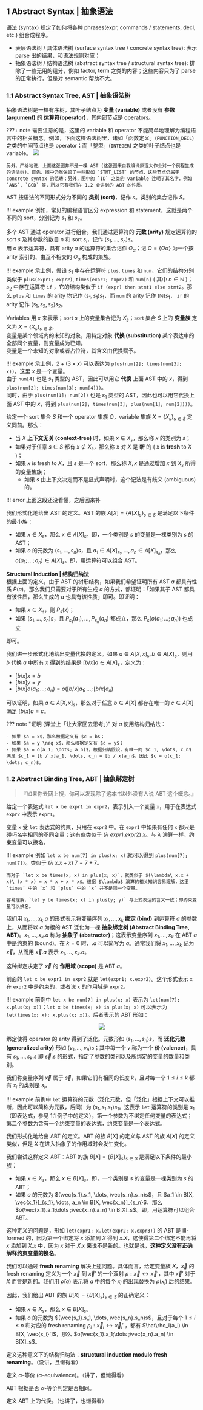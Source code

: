 ## 1 Abstract Syntax | 抽象语法

语法 (syntax) 规定了如何将各种 phrases(expr, commands / statements, decl, etc.) 组合成程序。

- 表层语法树 / 具体语法树 (surface syntax tree / concrete syntax tree): 表示 parse 出的结果，和语法规则对应；
- 抽象语法树 / 结构语法树 (abstract syntax tree / structural syntax tree): 排除了一些无用的组分，例如 factor, term 之类的内容；这些内容只为了 parse 的正常执行，但是对 semantic 帮助不大。

### 1.1 Abstract Syntax Tree, AST | 抽象语法树

抽象语法树是一棵有序树，其叶子结点为 **变量 (variable)** 或者没有 **参数 (argument)** 的 **运算符(operator)**，其内部节点是 operators。

???+ note
    需要注意的是，这里的 variable 和 operator 不能简单地理解为编程语言中的相关概念。例如，下面这棵语法树里，诸如「函数定义」(`FUNCTION_DECL`) 之类的中间节点也是 operator；而「整型」(`INTEGER`) 之类的叶子结点也是 variable。
    ![](2022-11-15-23-52-03.png)

    另外，严格地说，上面这张图并不是一棵 AST (这张图来自我编译原理大作业对一个例程生成的语法树)。首先，图中仍然保留了一些形如 `STMT_LIST` 的节点，这些节点仍属于 concrete syntax 的范畴；另外，图中的 `ID` 之类的 variable 注明了其名字，例如 `ANS`, `GCD` 等，所以它有我们在 1.2 会讲到的 ABT 的性质。

AST 按语法的不同形式分为不同的 **类别 (sort)**，记作 $s$。类别的集合记作 $S$。  

!!! example
    例如，常见的编程语言区分 expression 和 statement，这就是两个不同的 sort，分别记为 $s_1$ 和 $s_2$。

多个 AST 通过 operator 进行组合。我们通过运算符的 **元数 (arity)** 规定运算符的 sort $s$ 及其参数的数目 $n$ 和 sort $s_i$，记作 $(s_1, \dots, s_n)s$。  
用 $o$ 表示运算符，具有 arity $\alpha$ 的运算符的集合记作 $O_\alpha$；记 $O = \{O\alpha\}$ 为一个按 arity 索引的、由互不相交的 $O_\alpha$ 构成的集族。

!!! example
    承上例，假设 $s_1$ 中存在运算符 `plus`, `times` 和 `num`，它们的结构分别类似于 `plus(expr1; expr2)`, `times(expr1; expr2)` 和 `num[n]` ( 其中 $n\in \mathbb{N}$ )；$s_2$ 中存在运算符 `if` ，它的结构类似于 `if (expr) then stmt1 else stmt2`。那么 `plus` 和 `times` 的 arity 均记作 $(s_1, s_1)s_1$，而 `num` 的 arity 记作 $(\mathbb{N})s_1$， `if` 的 arity 记作 $(s_1, s_2, s_2)s_2$。

Variables 用 $x$ 来表示；sort $s$ 上的变量集合记为 $X_s$；sort 集合 $S$ 上的 **变量族** 定义为 $X = \{X_s\}_{s \in S}$。  
变量是某个领域内的未知的对象，用特定对象 **代换 (substitution)** 某个表达中的全部同个变量，则变量成为已知。  
变量是一个未知的对象或者占位符，其含义由代换赋予。

!!! example
    承上例，$2 + (3 \times x)$ 可以表达为 `plus(num[2]; times(num[3]; x))`。这里 $x$ 是一个变量。  
    由于 `num[4]` 也是 $s_1$ 类型的 AST，因此可以用它 **代换** 上面 AST 中的 $x$，得到  `plus(num[2]; times(num[3]; num[4]))`。  
    同时，由于 `plus(num[1]; num[2])` 也是 $s_1$ 类型的 AST，因此也可以用它代换上面 AST 中的 $x$，得到  `plus(num[2]; times(num[3]; plus(num[1]; num[2])))`。

给定一个 sort 集合 $S$ 和一个 operator 集族 $O$，variable 集族 $X = \{X_s\}_{s \in S}$ 定义同前。那么：

- 当 $X$ **上下文无关 (context-free)** 时，如果 $x \in X_s$，那么称 $x$ 的类别为 $s$；
- 如果对于任意 $s\in S$ 都有 $x \not \in X_s$，那么称 $x$ 对 $X$ 是 **新** 的 ( $x$ is **fresh** to $X$ )；
- 如果 $x$ is fresh to $X$，且 $s$ 是一个 sort，那么称 $X, x$ 是通过增加 $x$ 到 $X_s$ 所得的变量集族；
  - 如果 $s$ 由上下文决定而不是显式声明时，这个记法是有歧义 (ambiguous) 的。

!!! error
    上面这段还没看懂，之后回来补

我们形式化地给出 AST 的定义。AST 的族 $A[X] = \{A[X]_s\}_{s\in S}$ 是满足以下条件的最小族：

- 如果 $x \in X_s$，那么 $x\in A[X]_s$。即，一个类别是 $s$ 的变量是一棵类别为 $s$ 的 AST；
- 如果 $o$ 的元数为 $(s_1, \dots, s_n)s$，且 $a_1 \in A[X]_{s_1}, \dots, a_n \in A[X]_{s_n}$，那么 $o(a_1;\dots ;a_n) \in A[X]_s$。即，用运算符可以组合 AST。

**Structural Induction | 结构归纳法**  
根据上面的定义，由于 AST 的树形结构，如果我们希望证明所有 AST $a$ 都具有性质 $P(a)$，那么我们只需要对于所有生成 $a$ 的方式，都证明：「如果其子 AST 都具有该性质，那么生成的 $a$ 也具有该性质」即可。即证明：

- 如果 $x\in X_s$，则 $P_s(x)$；
- 如果 $(s_1, \dots, s_n)s$，且 $P_{s_1}(a_1), \dots, P_{s_n}(a_n)$ 都成立，那么 $P_s(o(a_1;\dots ;a_n))$ 也成立

即可。

我们进一步形式化地给出变量代换的定义。如果 $a\in A[X, x]_s, b\in A[X]_s$，则用 $b$ 代换 $a$ 中所有 $x$ 得到的结果是 $[b / x]a\in A[X]_s$，定义为：

- $[b / x]x = b$
- $[b / x]y = y$
- $[b / x]o(a_1; \dots; a_n) = o([b / x]a_1; \dots; [b / x]a_n)$

可以证明，如果 $a\in A[X, x]_s$，那么对于任意 $b\in A[X]$ 都存在唯一的 $c\in A[X]$ 满足 $[b / x]a = c$。

??? note "证明 (课堂上「让大家回去思考」)"
    对 $a$ 使用结构归纳法：

    - 如果 $a = x$，那么根据定义有 $c = b$；
    - 如果 $a = y \neq x$，那么根据定义有 $c = y$；
    - 如果 $a = o(a_1; \dots; a_n)$，根据归纳假设，有唯一的 $c_1, \dots, c_n$ 满足 $c_1 = [b / x]a_1, \dots, c_n = [b / x]a_n$，因此 $c = o(c_1; \dots; c_n)$。

### 1.2 Abstract Binding Tree, ABT | 抽象绑定树

> 『如果你去网上搜，你可以发现除了这本书以外没有人说 ABT 这个概念。』

给定一个表达式 `let x be expr1 in expr2`，表示引入一个变量 `x`，用于在表达式 `expr2` 中表示 `expr1`。  

变量 `x` 受 `let` 表达式的约束，只用在 `expr2` 中。在 `expr1` 中如果有任何 `x` 都只是碰巧名字相同的不同变量；这有些类似于 $(\lambda\ expr1. expr2)\ x$。与 $\lambda$ 演算一样，约束变量可以换名。

!!! example
    例如 `let x be num[7] in plus(x; x)` 就可以得到 `plus(num[7]; num[7])`。类似于 $(\lambda\ x.x + x)\ 7 = 7 + 7$。

    而对于 `let x be times(x; x) in plus(x; x)`，就类似于 $(\lambda\ x.x + x)\ (x * x) = x * x + x * x$。根据 $\lambda$ 演算的相关知识容易理解，这里 `times` 中的 `x` 和 `plus` 中的 `x` 并不是同一个变量。

    容易理解，`let y be times(x; x) in plus(y; y)` 与上式表达的含义一致；即约束变量可以换名。

我们用 $x_1, \dots, x_k.a$ 的形式表示将变量序列 $x_1, \dots, x_k$ **绑定 (bind)** 到运算符 $a$ 的参数上，从而将以 $a$ 为根的 AST 泛化为一棵 **抽象绑定树 (Abstract Binding Tree, ABT)**。$x_1, \dots, x_k.a$ 称为 **抽象子 (abstractor)**；这表示变量序列 $x_1, \dots, x_k$ 在 ABT $a$ 中是约束的 (bound)。在 $k = 0$ 时，$.a$ 可以简写为 $a$。通常我们将 $x_1, \dots, x_k$ 记为 $\vec{x}$，从而用 $\vec{x}.a$ 表示 $x_1, \dots, x_k.a$。

这种绑定决定了 $\vec{x}$ 的 **作用域 (scope)** 是 ABT $a$。

前面的 `let x be expr1 in expr2` 就是 `let(expr1; x.expr2)`。这个形式表示 `x` 在 `expr2` 中是约束的，或者说 `x` 的作用域是 `expr2`。

!!! example
    前例中 `let x be num[7] in plus(x; x)` 表示为 `let(num[7]; x.plus(x; x))`；`let x be times(x; x) in plus(x; x)` 可以表示为 `let(times(x; x); x.plus(x; x))`。后者表示的 ABT 形如：
    <center>![](2022-11-16-22-22-42.png)</center>

绑定使得 operator 的 arity 得到了泛化。元数形如 $(s_1, \dots, s_n)s$，而 **泛化元数 (generalized arity)** 形如 $(v_1, \dots, v_n)s$；其中每一个 $v$ 称为一个 **价 (valence)**，具有 $s_1, \dots, s_k.s$ 即 $\vec{s}.s$ 的形式，指定了参数的类别以及所绑定的变量的数量和类别。

我们称变量序列 $\vec{x}$ 属于 $\vec{s}$，如果它们有相同的长度 $k$，且对每一个 $1 \le i \le k$ 都有 $x_i$ 的类别是 $s_i$。

!!! example
    前例中 `let` 运算符的元数（泛化元数，但「泛化」根据上下文可以推断，因此可以简称为元数，后同）为 $(s_1, s_1.s_1)s_1$。这表示 `let` 运算符的类别是 $s_1$（即表达式，参见 1.1 例子中的定义），第一个参数为不绑定任何变量的表达式；第二个参数为含有一个约束变量的表达式，约束变量是一个表达式。

我们形式化地给出 ABT 的定义。ABT 的族 $B[X]$ 的定义与 AST 的族 $A[X]$ 的定义类似，但是 $X$ 在进入抽象子的作用域时会发生变化。

我们尝试这样定义 ABT：ABT 的族 $B[X] = \{B[X]_s\}_{s\in S}$ 是满足以下条件的最小族：

- 如果 $x \in X_s$，那么 $x\in B[X]_s$。即，一个类别是 $s$ 的变量是一棵类别为 $s$ 的 ABT；
- 如果 $o$ 的元数为 $(\vec{s_1}.s_1, \dots, \vec{s_n}.s_n)s$，且 $a_1 \in B[X, \vec{x_1}]_{s_1}, \dots, a_n \in B[X, \vec{x_n}]_{s_n}$，那么 $o(\vec{x_1}.a_1;\dots ;\vec{x_n}.a_n) \in B[X]_s$。即，用运算符可以组合 ABT。

这种定义的问题是，形如 `let(expr1; x.let(expr2; x.expr3))` 的 ABT 是 ill-formed 的，因为第一个绑定将 $x$ 添加到 $X$ 得到 $x.X$，这使得第二个绑定不能再将 $x$ 添加到 $X.x$ 中，因为 $x$ 对于 $X.x$ 来说不是新的。也就是说，**这种定义没有正确解释约束变量的换名**。

我们可以通过 **fresh renaming** 解决上述问题。具体而言，给定变量族 $X$，$\vec{x}$ 的 fresh renaming 定义为一个 $\vec{x}$ 到 $\vec{x}'$ 的一个双射 $\rho : \vec{x} \leftrightarrow \vec{x}'$，其中 $\vec{x}'$ 对于 $X$ 而言是新的。我们用 $\hat\rho (a)$ 表示将 $a$ 中的每个 $x_i$ 的出现替换为 $\rho(x_i)$ 后的结果。

因此，我们给出 ABT 的族 $B[X] = \{B[X]_s\}_{s\in S}$ 的正确定义：

- 如果 $x \in X_s$，那么 $x\in B[X]_s$。
- 如果 $o$ 的元数为 $(\vec{s_1}.s_1, \dots, \vec{s_n}.s_n)s$，且对于每个 $1 \le i \le n$ 和对应的 fresh renaming $\rho_i : \vec{x}_i \leftrightarrow \vec{x}_i'$ ，都有 $\hat\rho_i(a_i) \in B[X, \vec{x_i}']$，那么 $o(\vec{x_1}.a_1;\dots ;\vec{x_n}.a_n) \in B[X]_s$。

定义这种意义下的结构归纳法：**structural induction modulo fresh renaming**。（没讲，且懒得看）

定义 $\alpha$-等价 ($\alpha$-equivalence)。（讲了，但懒得看）

ABT 根据是否 $\alpha$-等价判定是否相同。

定义 ABT 上的代换。（也讲了，也懒得看）
